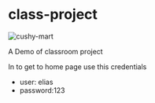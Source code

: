 # class-project
![cushy-mart](https://user-images.githubusercontent.com/77124756/182418540-b5aca3c5-4a61-478f-97fd-9c9669e862ed.PNG)


A Demo of classroom project

In to get to home page use this credentials

* user: elias
* password:123

